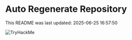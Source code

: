 # Auto Regenerate Repository

This README was last updated: 2025-06-25 16:57:50

 ![TryHackMe](https://tryhackme.com/badge/533634)